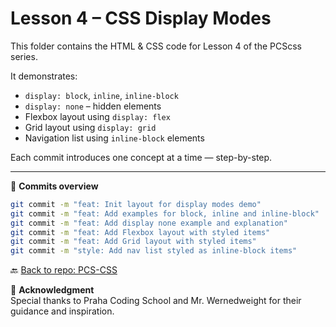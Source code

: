 # Lesson 4 – CSS Display Modes

This folder contains the HTML & CSS code for Lesson 4 of the PCScss series.

It demonstrates:

- `display: block`, `inline`, `inline-block`
- `display: none` – hidden elements
- Flexbox layout using `display: flex`
- Grid layout using `display: grid`
- Navigation list using `inline-block` elements

Each commit introduces one concept at a time — step-by-step.

---

📌 **Commits overview**
```bash
git commit -m "feat: Init layout for display modes demo"
git commit -m "feat: Add examples for block, inline and inline-block"
git commit -m "feat: Add display none example and explanation"
git commit -m "feat: Add Flexbox layout with styled items"
git commit -m "feat: Add Grid layout with styled items"
git commit -m "style: Add nav list styled as inline-block items"
```

🔙 [Back to repo: PCS-CSS](../)

🙏 **Acknowledgment**  
Special thanks to Praha Coding School and Mr. Wernedweight for their guidance and inspiration.

